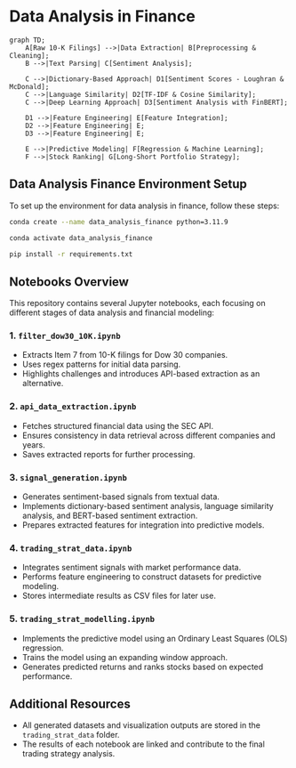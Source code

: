 # Data Analysis in Finance

```mermaid
graph TD;
    A[Raw 10-K Filings] -->|Data Extraction| B[Preprocessing & Cleaning];
    B -->|Text Parsing| C[Sentiment Analysis];

    C -->|Dictionary-Based Approach| D1[Sentiment Scores - Loughran & McDonald];
    C -->|Language Similarity| D2[TF-IDF & Cosine Similarity];
    C -->|Deep Learning Approach| D3[Sentiment Analysis with FinBERT];

    D1 -->|Feature Engineering| E[Feature Integration];
    D2 -->|Feature Engineering| E;
    D3 -->|Feature Engineering| E;

    E -->|Predictive Modeling| F[Regression & Machine Learning];
    F -->|Stock Ranking| G[Long-Short Portfolio Strategy];
```

## Data Analysis Finance Environment Setup

To set up the environment for data analysis in finance, follow these steps:

```bash
conda create --name data_analysis_finance python=3.11.9
```
```bash
conda activate data_analysis_finance
```
```bash
pip install -r requirements.txt
```

## Notebooks Overview

This repository contains several Jupyter notebooks, each focusing on different stages of data analysis and financial modeling:

### 1. `filter_dow30_10K.ipynb`
   - Extracts Item 7 from 10-K filings for Dow 30 companies.
   - Uses regex patterns for initial data parsing.
   - Highlights challenges and introduces API-based extraction as an alternative.

### 2. `api_data_extraction.ipynb`
   - Fetches structured financial data using the SEC API.
   - Ensures consistency in data retrieval across different companies and years.
   - Saves extracted reports for further processing.

### 3. `signal_generation.ipynb`
   - Generates sentiment-based signals from textual data.
   - Implements dictionary-based sentiment analysis, language similarity analysis, and BERT-based sentiment extraction.
   - Prepares extracted features for integration into predictive models.

### 4. `trading_strat_data.ipynb`
   - Integrates sentiment signals with market performance data.
   - Performs feature engineering to construct datasets for predictive modeling.
   - Stores intermediate results as CSV files for later use.

### 5. `trading_strat_modelling.ipynb`
   - Implements the predictive model using an Ordinary Least Squares (OLS) regression.
   - Trains the model using an expanding window approach.
   - Generates predicted returns and ranks stocks based on expected performance.

## Additional Resources
- All generated datasets and visualization outputs are stored in the `trading_strat_data` folder.
- The results of each notebook are linked and contribute to the final trading strategy analysis.